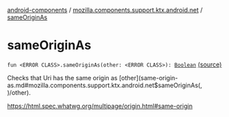 [android-components](../index.md) / [mozilla.components.support.ktx.android.net](index.md) / [sameOriginAs](./same-origin-as.md)

# sameOriginAs

`fun <ERROR CLASS>.sameOriginAs(other: <ERROR CLASS>): `[`Boolean`](https://kotlinlang.org/api/latest/jvm/stdlib/kotlin/-boolean/index.html) [(source)](https://github.com/mozilla-mobile/android-components/blob/master/components/support/ktx/src/main/java/mozilla/components/support/ktx/android/net/Uri.kt#L60)

Checks that Uri has the same origin as [other](same-origin-as.md#mozilla.components.support.ktx.android.net$sameOriginAs(, )/other).

https://html.spec.whatwg.org/multipage/origin.html#same-origin


